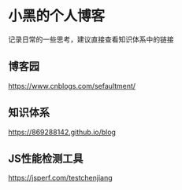 # 小黑的个人博客

记录日常的一些思考，建议直接查看知识体系中的链接

## 博客园
https://www.cnblogs.com/sefaultment/
## 知识体系
https://869288142.github.io/blog

## JS性能检测工具

https://jsperf.com/testchenjiang